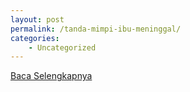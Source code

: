 ```yaml
---
layout: post
permalink: /tanda-mimpi-ibu-meninggal/
categories:
    - Uncategorized
---
```


[Baca Selengkapnya](/04)